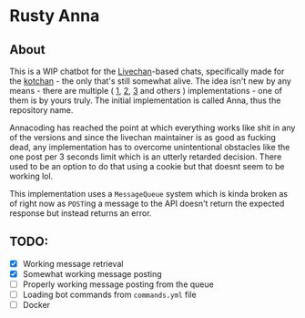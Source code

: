# Rusty Anna

## About

 This is a WIP chatbot for the [Livechan](https://github.com/emgram769/livechan-js/)-based chats, specifically made for the [kotchan](https://kotchan.fun/chat/int) - the only that's still somewhat alive. The idea isn't new by any means - there are multiple ( [1](https://github.com/emgram769/anna), [2](https://github.com/cnsr/SadBot), [3](https://github.com/slavking/anna3) and others ) implementations - one of them is by yours truly. The initial implementation is called Anna, thus the repository name.

 Annacoding has reached the point at which everything works like shit in any of the versions and since the livechan maintainer is as good as fucking dead, any implementation has to overcome unintentional obstacles like the one post per 3 seconds limit which is an utterly retarded decision. There used to be an option to do that using a cookie but that doesnt seem to be working lol.

This implementation uses a `MessageQueue` system which is kinda broken as of right now as `POST`ing a message to the API doesn't return the expected response but instead returns an error.

## TODO:

 - [x] Working message retrieval
 - [x] Somewhat working message posting
 - [ ] Properly working message posting from the queue
 - [ ] Loading bot commands from `commands.yml` file
 - [ ] Docker
